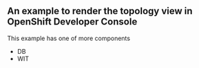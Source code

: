 ## An example to render the topology view in OpenShift Developer Console

This example has one of more components
- DB
- WIT
